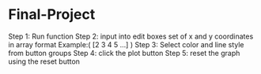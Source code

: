 # Final-Project

Step 1: Run function 
Step 2: input into edit boxes set of x and y coordinates in array format Example:( [2 3 4 5 ...] )
Step 3: Select color and line style from button groups
Step 4: click the plot button
Step 5: reset the graph using the reset button
